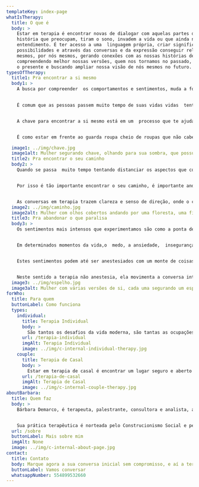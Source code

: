 ```yaml
---
templateKey: index-page
whatIsTherapy:
  title: O que é
  body: >
    Estar em terapia é encontrar novas de dialogar com aquelas partes da nossa 
    história que preocupam, tiram o sono, invadem a vida ou que ainda não temos 
    entendimento. É ter acesso a uma  linguagem própria, criar significados, 
    possibilidades e através das conversas e da expressão conseguir relatar a nós 
    mesmos, por nós mesmos, gerando conexões com as nossas histórias de vida,  
    compreendendo melhor nossas versões, quem nos tornamos no passado, como vivemos 
    o presente e buscando ampliar nossa visão de nós mesmos no futuro.
typesOfTherapy:
  title1: Pra encontrar a si mesmo
  body1: >
    A busca por compreender  os comportamentos e sentimentos, muda a forma como se vive a vida, voltar o olhar para si mesmo dá tempo e possibilita encontrar as chaves que movimentam as respostas e reações que se apresentam ao mundo.
    

    É comum que as pessoas passem muito tempo de suas vidas vidas  tentando fugir e esconder sua vulnerabilidade, e a  grande maioria não é criada para enfrentar o desconforto e desenvolver habilidades de práticas afetivas e gentis com o outro, e principalmente consigo mesmo.  


    A chave para encontrar a si mesmo está em um  processo que te ajuda a descobrir seus pontos fracos e fortes, suas criatividades, possibilidades e traz a confiança para alcançar o equilíbrio na vida pessoal e profissional.


    É como estar em frente ao guarda roupa cheio de roupas que não cabem mais, jogar tudo na cama e reorganizar as peças que ficam e as peças que vão, cada uma terá seu espaço e neste movimento  aos poucos  ir abrindo novos  lugares  para as muitas versões de si que compõem um só.

  image1: ../img/chave.jpg
  image1alt: Mulher segurando chave, olhando para sua sombra, que possui uma fechadura no peito.
  title2: Pra encontrar o seu caminho
  body2: >
    Quando se passa  muito tempo tentando distanciar os aspectos que compõem quem se é na vida, aquelas características, talentos ou pensamentos  que por ventura não combinam com o que supostamente deveria ser, abre-se mão da liberdade e este movimento é o mesmo que permanecer  do lado de fora  de sua  própria história, observando a vida e tempo passar, batalhando internamente para caber  nas exigências do mundo externo.


    Por isso é tão importante encontrar o seu caminho, é importante andar pela rota que traz o seu jeito de ser a tona, e liberta quem você é! Para isso, primeiro é preciso entender quem anda por este caminho, aceitar quem se é e desenvolver a capacidade de contar a sua história e mostrar sua real face que leva ao viver  de forma autêntica.


    As conversas em terapia trazem clareza e senso de direção, onde o caminho é construído em parceria, em colaboração e troca mútua entre terapeuta e cliente. Estar em terapia é um processo de entendimento e transformação, e sobretudo é  sentir quem a gente quer e precisa ser.
  image2: ../img/caminho.jpg
  image2alt: Mulher com olhos cobertos andando por uma floresta, uma fita vermelha corre por entre as arvores
  title3: Pra abandonar o que paralisa
  body3: >
    Os sentimentos mais intensos que experimentamos são como a ponta de um espinho, quando  espetam causam incômodo, dor e dependendo do tipo do espinho até paralisam. 


    Em determinados momentos da vida,o  medo, a ansiedade,  insegurança, tristeza, depressão, invadem e ganham espaços, trazendo sensações  e levando para  lugares desafiadores e incomuns.


    Estes sentimentos podem até ser anestesiados com um monte de coisas: Series, TV, Alcool, comida, sexo, drogas,  trabalho, compras, internet, perfecionismo,fato é, este entorpecimento com qualquer que seja a atividade atenua momentaneamente mas não cria compreensão ou mudança. Para trazer conexão consigo mesmo  e o  movimento para a vida, é necessário voltar o olhar para si. 


    Neste sentido a terapia não anestesia, ela movimenta a conversa interna e busca novos olhares e caminhos para a relação com o que desafia. Assim é possível construir a compreensão de quem se é, e como viver no mundo quebrar os ciclos viciosos, as relações tóxicas, tudo o  que paralisa, através da profundidade de se reconhecer gerar liberdade de escolha e novos movimentos.
  image3: ../img/espelho.jpg
  image3alt: Mulher com várias versões de si, cada uma segurando um espelho
forWho:
  title: Para quem
  buttonLabel: Como funciona
  types:
    individual:
      title: Terapia Individual
      body: >
        São tantos os desafios da vida moderna, são tantas as ocupações e necessidades, nos perdemos no tempo, e na agitação do dia a dia. Todas as obrigações cotidianas e a vida que invade  nos fazem esquecer o essencial: Olhar para nós mesmos!
      url: /terapia-individual
      imgAlt: Terapia Individual
      image: ../img/c-internal-individual-therapy.jpg
    couple:
      title: Terapia de Casal
      body: >
        Estar em terapia de casal é encontrar um lugar seguro e aberto para os diálogos que movimentam a relação, é estar em um espaço que facilita as conversas mais difíceis, que muitas vezes não se consegue abordar sozinhos na relação, e observar de diferentes ângulos a dinâmica de cada casal.
      url: /terapia-de-casal
      imgAlt: Terapia de Casal
      image: ../img/c-internal-couple-therapy.jpg
aboutBarbara:
  title: Quem faz
  body: >
    Bárbara Demarco, é terapeuta, palestrante, consultora e analista, aventureira no mundo da escrita, onde expressa o seu sentir e criatividade. Através de seu trabalho ela busca ajudar outras pessoas a criar novas possibilidades e resultados, para seus clientes, organizações e para si mesmas.


    Sua prática terapêutica é norteada pelo Construcionismo Social e pelas práticas pós modernas da Terapia Narrativa e da Terapia Colaborativa e Dialógica. Ela incorpora sua própria crença na aprendizagem como um processo de vida, incentivando e desafiando as pessoas a serem curiosas, criativas e autênticas e protagonistas do seu processo.
  url: /sobre
  buttonLabel: Mais sobre mim
  imgAlt: None
  image: ../img/c-internal-about-page.jpg
contact:
  title: Contato
  body: Marque agora a sua conversa inicial sem compromisso, e aí a terapia começa.
  buttonLabel: Vamos conversar
  whatsappNumber: 554899532660
---
```

